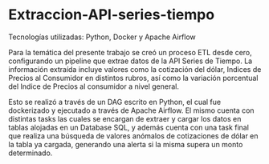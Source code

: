 # Extraccion-API-series-tiempo

Tecnologías utilizadas: Python, Docker y Apache Airflow

Para la temática del presente trabajo se creó un proceso ETL desde cero, configurando un pipeline que extrae datos de la API Series de Tiempo. La información extraída incluye valores como la cotización del dólar, Indices de Precios al Consumidor en distintos rubros, así como la variación porcentual del Indice de Precios al consumidor a nivel general.

Esto se realizó a través de un DAG escrito en Python, el cual fue dockerizado y ejecutado a través de Apache Airflow. El mismo cuenta con distintas tasks las cuales se encargan de extraer y cargar los datos en tablas alojadas en un Database SQL, y además cuenta con una task final que realiza una búsqueda de valores anómalos de cotizaciones de dólar en la tabla ya cargada, generando una alerta si la misma supera un monto determinado.

